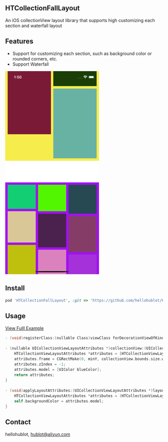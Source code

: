 ## HTCollectionFallLayout

An iOS collectionView layout library that supports high customizing each section and waterfall layout

## Features
- Support for customizing each section, such as background color or rounded corners, etc.
- Support Waterfall

<img src="./Example/example.png" width="300">

## Install

```ruby
pod 'HTCollectionFallLayout', :git => 'https://github.com/hellohublot/HTCollectionFallLayout.git'
```

## Usage

[View Fulll Example](./Example/HTCollectionFallLayout/HTViewController.m)


```objective-c
- (void)registerClass:(nullable Class)viewClass forDecorationViewOfKind:(NSString *)elementKind;

- (nullable UICollectionViewLayoutAttributes *)collectionView:(UICollectionView *)collectionView layout:(UICollectionViewLayout *)collectionViewLayout layoutAttributesForDecorationViewInSection:(NSInteger)section sectionContentMinY:(CGFloat)minY sectionContentMaxY:(CGFloat)maxY {
	HTCollectionViewLayoutAttributes *attributes = [HTCollectionViewLayoutAttributes layoutAttributesForDecorationViewOfKind:NSStringFromClass([HTSectionDecorationView class]) withIndexPath:[NSIndexPath indexPathForRow:0 inSection:section]];
    attributes.frame = CGRectMake(0, minY, collectionView.bounds.size.width, maxY - minY - 10);
    attributes.zIndex = -1;
    attributes.model = [UIColor blueColor];
    return attributes;
}

- (void)applyLayoutAttributes:(UICollectionViewLayoutAttributes *)layoutAttributes {
    HTCollectionViewLayoutAttributes *attributes = (HTCollectionViewLayoutAttributes *)layoutAttributes;
    self.backgroundColor = attributes.model;
}
```

## Contact

hellohublot, hublot@aliyun.com
